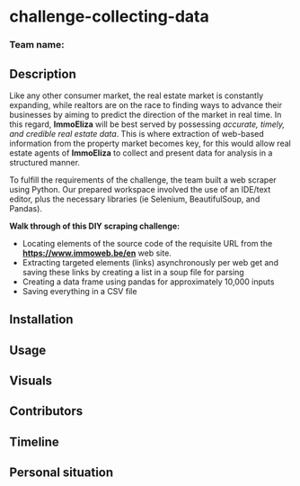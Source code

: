 # challenge-collecting-data

### Team name:

## Description
Like any other consumer market, the real estate market is constantly expanding, while realtors are on the race to finding ways to advance their businesses by aiming to predict the direction of the market in real time. In this regard, **ImmoEliza** will be best served by possessing *accurate, timely, and credible real estate data*. This is where extraction of web-based information from the property market becomes key, for this would allow real estate agents of **ImmoEliza** to collect and present data for analysis in a structured manner. 

To fulfill the requirements of the challenge, the team built a web scraper using Python. Our prepared workspace involved the use of an IDE/text editor,  plus the necessary libraries (ie Selenium, BeautifulSoup, and Pandas). 

**Walk through of this DIY scraping challenge:**
- Locating elements of the source code of the requisite URL from the **https://www.immoweb.be/en** web site.
- Extracting targeted elements (links) asynchronously per web get and saving these links by creating a list in a soup file for parsing 
- Creating a data frame using pandas for approximately 10,000 inputs 
- Saving everything in a CSV file 

## Installation

## Usage

## Visuals

## Contributors

## Timeline

## Personal situation
